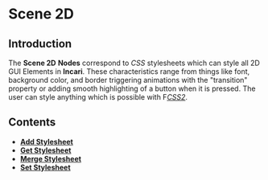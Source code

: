 # Scene 2D

## Introduction

The **Scene 2D** **Nodes** correspond to *CSS* stylesheets which can style all 2D GUI Elements in **Incari**. These characteristics range from things like font, background color, and border triggering animations with the "transition" property or adding smooth highlighting of a button when it is pressed. The user can style anything which is possible with F[*CSS2*](https://en.wikipedia.org/wiki/CSS).

## Contents

* [**Add Stylesheet**]()
* [**Get Stylesheet**](getstylesheet.md)
* [**Merge Stylesheet**](mergetostylesheet.md)
* [**Set Stylesheet**](setstylesheet.md)